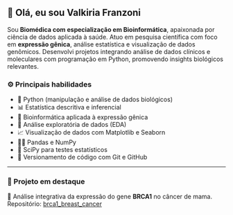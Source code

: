 ## 👋 Olá, eu sou Valkiria Franzoni

Sou **Biomédica com especialização em Bioinformática**, apaixonada por ciência de dados aplicada à saúde. Atuo em pesquisa científica com foco em **expressão gênica**, análise estatística e visualização de dados genômicos. Desenvolvi projetos integrando análise de dados clínicos e moleculares com programação em Python, promovendo insights biológicos relevantes.

### ⚙️ Principais habilidades
- 🐍 Python (manipulação e análise de dados biológicos)
- 📊 Estatística descritiva e inferencial
- 🔬 Bioinformática aplicada à expressão gênica
- 🧬 Análise exploratória de dados (EDA)
- 📈 Visualização de dados com Matplotlib e Seaborn
- 🧑‍💻 Pandas e NumPy
- 🧪 SciPy para testes estatísticos
- 🧰 Versionamento de código com Git e GitHub

---

### 🧪 Projeto em destaque
🔬 Análise integrativa da expressão do gene **BRCA1** no câncer de mama.  
Repositório: [brca1_breast_cancer](https://github.com/seu_usuario/brca1_breast_cancer)
